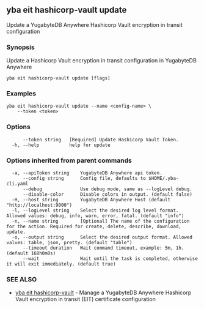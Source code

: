## yba eit hashicorp-vault update

Update a YugabyteDB Anywhere Hashicorp Vault encryption in transit configuration

### Synopsis

Update a Hashicorp Vault encryption in transit configuration in YugabyteDB Anywhere

```
yba eit hashicorp-vault update [flags]
```

### Examples

```
yba eit hashicorp-vault update --name <config-name> \
	--token <token>
```

### Options

```
      --token string   [Required] Update Hashicorp Vault Token.
  -h, --help           help for update
```

### Options inherited from parent commands

```
  -a, --apiToken string    YugabyteDB Anywhere api token.
      --config string      Config file, defaults to $HOME/.yba-cli.yaml
      --debug              Use debug mode, same as --logLevel debug.
      --disable-color      Disable colors in output. (default false)
  -H, --host string        YugabyteDB Anywhere Host (default "http://localhost:9000")
  -l, --logLevel string    Select the desired log level format. Allowed values: debug, info, warn, error, fatal. (default "info")
  -n, --name string        [Optional] The name of the configuration for the action. Required for create, delete, describe, download, update.
  -o, --output string      Select the desired output format. Allowed values: table, json, pretty. (default "table")
      --timeout duration   Wait command timeout, example: 5m, 1h. (default 168h0m0s)
      --wait               Wait until the task is completed, otherwise it will exit immediately. (default true)
```

### SEE ALSO

* [yba eit hashicorp-vault](yba_eit_hashicorp-vault.md)	 - Manage a YugabyteDB Anywhere Hashicorp Vault encryption in transit (EIT) certificate configuration

